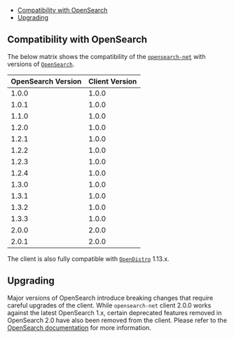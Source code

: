 - [Compatibility with OpenSearch](#compatibility-with-opensearch)
- [Upgrading](#upgrading)

## Compatibility with OpenSearch

The below matrix shows the compatibility of the [`opensearch-net`](https://www.nuget.org/profiles/opensearchproject) with versions of [`OpenSearch`](https://opensearch.org/downloads.html#opensearch).

| OpenSearch Version | Client Version |
| --- | --- |
| 1.0.0 | 1.0.0 |
| 1.0.1 | 1.0.0 |
| 1.1.0 | 1.0.0 |
| 1.2.0 | 1.0.0 |
| 1.2.1 | 1.0.0 |
| 1.2.2 | 1.0.0 |
| 1.2.3 | 1.0.0 |
| 1.2.4 | 1.0.0 |
| 1.3.0 | 1.0.0 |
| 1.3.1 | 1.0.0 |
| 1.3.2 | 1.0.0 |
| 1.3.3 | 1.0.0 |
| 2.0.0 | 2.0.0 |
| 2.0.1 | 2.0.0 |


The client is also fully compatible with [`OpenDistro`](https://opendistro.github.io/for-elasticsearch/) 1.13.x.

## Upgrading

Major versions of OpenSearch introduce breaking changes that require careful upgrades of the client. While `opensearch-net` client 2.0.0 works against the latest OpenSearch 1.x, certain deprecated features removed in OpenSearch 2.0 have also been removed from the client. Please refer to the [OpenSearch documentation](https://opensearch.org/docs/latest/clients/index/) for more information.
